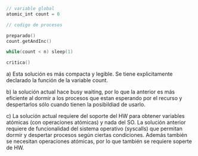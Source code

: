 ```c
// variable global
atomic_int count = 0

// codigo de procesos

preparado()
count.getAndInc()

while(count < n) sleep(1)

critica()

```

a) Esta solución es más compacta y legible. Se tiene explicitamente declarado la función de la variable count.

b) la solución actual hace busy waiting, por lo que la anterior es más eficiente al dormir a los procesos que estan esperando por el recurso y despertarlos sólo cuando tienen la posibildiad de usarlo.

c) La solución actual requiere del soporte del HW para obtener variables atómicas (con operaciones atómicas) y nada del SO.
La solución anterior requiere de funcionalidad del sistema operativo (syscalls) que permitan dormir y despertar procesos según ciertas condiciones. Además también se necesitan operaciones atómicas, por lo que también se requiere soperte de HW.